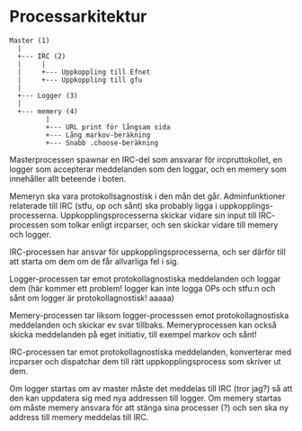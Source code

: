 Processarkitektur
=================

    Master (1)
      |
      +--- IRC (2)
      |     |
      |     +--- Uppkoppling till Efnet
      |     +--- Uppkoppling till gfu
      |
      +--- Logger (3)
      |
      +--- memery (4)
             |
             +--- URL print för långsam sida
             +--- Lång markov-beräkning
             +--- Snabb .choose-beräkning

Masterprocessen spawnar en IRC-del som ansvarar för ircpruttokollet,
en logger som accepterar meddelanden som den loggar, och en memery
som innehåller allt beteende i boten.

Memeryn ska vara protokollsagnostisk i den mån det går. Adminfunktioner
relaterade till IRC (stfu, op och sånt) ska probably ligga i uppkopplings-
processerna. Uppkopplingsprocesserna skickar vidare sin input till IRC-
processen som tolkar enligt ircparser, och sen skickar vidare till
memery och logger.

IRC-processen har ansvar för uppkopplingsprocesserna, och ser därför till
att starta om dem om de får allvarliga fel i sig.

Logger-processen tar emot protokollagnostiska meddelanden och loggar dem
(här kommer ett problem! logger kan inte logga OPs och stfu:n och sånt
om logger är protokollagnostisk! aaaaa)

Memery-processen tar liksom logger-processsen emot protokollagnostiska
meddelanden och skickar ev svar tillbaks. Memeryprocessen kan också skicka
meddelanden på eget initiativ, till exempel markov och sånt!

IRC-processen tar emot protokollagnostiska meddelanden, konverterar med
ircparser och dispatchar dem till rätt uppkopplingsprocess som skriver ut
dem.

Om logger startas om av master måste det meddelas till IRC (tror jag?)
så att den kan uppdatera sig med nya addressen till logger. Om memery
startas om måste memery ansvara för att stänga sina processer (?)
och sen ska ny address till memery meddelas till IRC.

